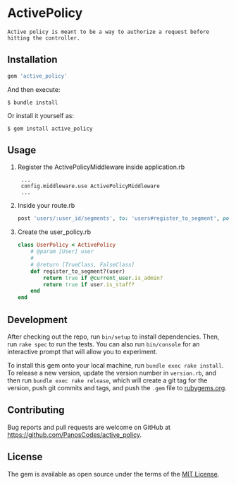 # ActivePolicy
    Active policy is meant to be a way to authorize a request before hitting the controller.

## Installation

```ruby
gem 'active_policy'
```

And then execute:

    $ bundle install

Or install it yourself as:

    $ gem install active_policy

## Usage

1. Register the ActivePolicyMiddleware inside application.rb

        ...
        config.middleware.use ActivePolicyMiddleware
        ...

 2. Inside your route.rb
    ```ruby
    post 'users/:user_id/segments', to: 'users#register_to_segment', policy: UserPolicy, policy_models: {user_id: User}
    ```

 3. Create the user_policy.rb

    ```ruby
    class UserPolicy < ActivePolicy
        # @param [User] user
        #
        # @return [TrueClass, FalseClass]
        def register_to_segment?(user)
            return true if @current_user.is_admin?
            return true if user.is_staff?
        end
    end
    ```

## Development

After checking out the repo, run `bin/setup` to install dependencies. Then, run `rake spec` to run the tests. You can also run `bin/console` for an interactive prompt that will allow you to experiment.

To install this gem onto your local machine, run `bundle exec rake install`. To release a new version, update the version number in `version.rb`, and then run `bundle exec rake release`, which will create a git tag for the version, push git commits and tags, and push the `.gem` file to [rubygems.org](https://rubygems.org).

## Contributing

Bug reports and pull requests are welcome on GitHub at https://github.com/PanosCodes/active_policy.


## License

The gem is available as open source under the terms of the [MIT License](https://opensource.org/licenses/MIT).
